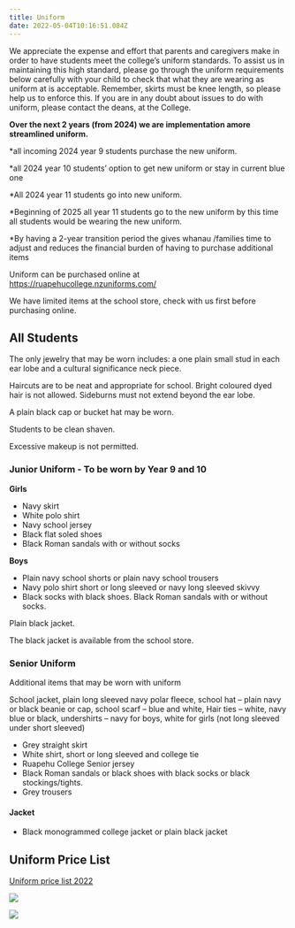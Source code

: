 ```yaml
---
title: Uniform
date: 2022-05-04T10:16:51.084Z
---
```

We appreciate the expense and effort that parents and caregivers make in order to have students meet the college’s uniform standards. To assist us in maintaining this high standard, please go through the uniform requirements below carefully with your child to check that what they are wearing as uniform at is acceptable. Remember, skirts must be knee length, so please help us to enforce this. If you are in any doubt about issues to do with uniform, please contact the deans, at the College. 

**Over the next 2 years (from 2024) we are implementation amore streamlined uniform.**



\*all incoming 2024 year 9 students purchase the new uniform.

\*all 2024 year 10 students’ option to get new uniform or stay in current blue one

\*All 2024 year 11 students go into new uniform.

\*Beginning of 2025 all year 11 students go to the new uniform by this time all students would be wearing the new uniform.

\*By having a 2-year transition period the gives whanau /families time to adjust and reduces the financial burden of having to purchase additional items 

Uniform can be purchased online at <https://ruapehucollege.nzuniforms.com/> 

We have limited items at the school store, check with us first before purchasing online.

## All Students

The only jewelry that may be worn includes: a one plain small stud in each ear lobe and a cultural significance neck piece.  

Haircuts are to be neat and appropriate for school. Bright coloured dyed hair is not allowed. Sideburns must not extend beyond the ear lobe. 

A plain black cap or bucket hat may be worn.

Students to be clean shaven.

Excessive makeup is not permitted.

### Junior Uniform - To be worn by Year 9 and 10

**Girls**

* Navy skirt
* White polo shirt 
* Navy school jersey
* Black flat soled shoes 
* Black Roman sandals with or without socks

**Boys**

* Plain navy school shorts or plain navy school trousers
* Navy polo shirt short or long sleeved or navy long sleeved skivvy
* Black socks with black shoes. Black Roman sandals with or without socks.


Plain black jacket.

The black jacket is available from the school store. 

### Senior Uniform

Additional items that may be worn with uniform

School jacket, plain long sleeved navy polar fleece, school hat – plain navy or black beanie or cap, school scarf – blue and white, Hair ties – white, navy blue or black, undershirts – navy for boys, white for girls (not long sleeved under short sleeved)

* Grey straight skirt
* White shirt, short or long sleeved and college tie
* Ruapehu College Senior jersey
* Black Roman sandals or black shoes with black socks or black stockings/tights.
* Grey trousers



#### Jacket

* Black monogrammed college jacket or plain black jacket



## Uniform Price List

[Uniform price list 2022](https://res.cloudinary.com/ruapehu-college/image/upload/v1651631838/Ruapehu_College_uniform_price_list_tsizaz.pdf)

![](https://res.cloudinary.com/ruapehu-college/image/upload/v1651632016/Uniform_gr3q0l.jpg)

![](https://res.cloudinary.com/ruapehu-college/image/upload/v1686536314/Senior_Uniform_z2cezi.jpg)
